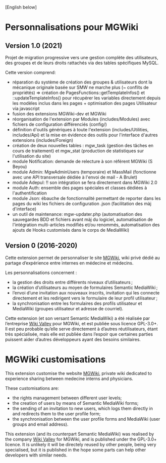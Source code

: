 [English below]

Personnalisations pour MGWiki
=============================

Version 1.0 (2021)
-----------------

Projet de migration progressive vers une gestion complète des utilisateurs, des groupes et de leurs droits rattachés via des tables spécifiques MySQL.

Cette version comprend:
* réparation du système de création des groupes & utilisateurs dont la mécanique originale basée sur SMW ne marche plus (~ conflits de propriétés) => création de PagesFunctions::getTemplateInfos() et ::updateTemplateInfos() pour récupérer les variables directement depuis les modèles inclus dans les pages + optimisation des pages Utilisateur via javascript
* fusion des extensions MGWiki-dev et MGWiki
* réorganisation de l'extension par Modules (includes/Modules) avec fichiers de configuration différenciés (config/)
* définition d'outils génériques à toute l'extension (includes/Utilities, includes/Api) et la mise en évidence des outils pour l'interface d'autres extensions (includes/Foreign)
* création de deux nouvelles tables : mgw_task (gestion des tâches en cours de traitement) et mgw_stat (production de statistiques sur l'utilisation du site)
* module Notification: demande de relecture à son référent MGWiki (S Beyou)
* module Admin: MgwAdminUsers (temporaire) et MassMail (fonctionne avec une API transversale dédiée à l'envoi de mail - A Brulet)
* module Adepul: !! son intégration se fera directement dans MGWiki 2.0
* module Auth: ensemble des pages spéciales et classes dédiées à l'authentification
* module Json: ébauche de fonctionnalité permettant de reporter dans les pages du wiki les fichiers de configuration .json (facilitation des màj d'interface)
* un outil de maintenance: mgw-updater.php (automatisation des sauvegardes BDD et fichiers avant màj du logiciel, automatisation de l'intégration multi-articles modifiés et/ou renommés, automatisation des ajouts de Hooks customisés dans le corps de MediaWiki)

Version 0 (2016-2020)
---------------------
Cette extension permet de personnaliser le site [MGWiki](https://mgwiki.univ-lyon1.fr), wiki privé dédié au partage d’expérience entre internes en médecine et médecins.

Les personnalisations concernent :

* la gestion des droits entre différents niveaux d’utilisateurs ;
* la création d’utilisateurs au moyen de formulaires Semantic MediaWiki ;
* l’envoi d’une invitation aux nouveaux inscrits, invitation qui les connecte directement et les redirigent vers le formulaire de leur profil utilisateur ;
* la synchronisation entre les formulaires des profils utilisateur et MediaWiki (groupes utilisateur et adresse de courriel).

Cette extension (et son versant Semantic MediaWiki) a été réalisée par l’entreprise [Wiki Valley](http://wiki-valley.com) pour MGWiki, et est publiée sous licence GPL-3.0+. Il est peu probable qu’elle serve directement à d’autres réutilisateurs, étant très spécialisée, mais elle est publiée dans l’espoir que certaines parties puissent aider d’autres développeurs ayant des besoins similaires.

MGWiki customisations
=====================

This extension customise the website [MGWiki](https://mgwiki.univ-lyon1.fr), private wiki dedicated to experience sharing between medecine interns and physicians.

These customisations are:

* the rights management between different user levels;
* the creation of users by means of Semantic MediaWiki forms;
* the sending of an invitation to new users, which logs them directly in and redirects them to the user profile form;
* the synchronisation between the user profile forms and MediaWiki (user groups and email address).

This extension (and its counterpart Semantic MediaWiki) was realised by the company [Wiki Valley](http://wiki-valley.com) for MGWiki, and is published under the GPL-3.0+ licence. It is unlikely it will be directely reused by other people, being very specialised, but it is published in the hope some parts can help other developers with similar needs.

